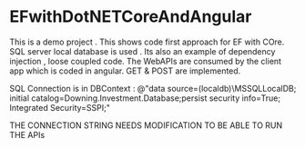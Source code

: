 # EFwithDotNETCoreAndAngular
This is a demo project . This shows code first approach for EF with COre. 
SQL server local database is used . 
Its also an example of dependency injection , loose coupled code. 
The WebAPIs are consumed by the client app which is coded in angular.
GET & POST are implemented. 

SQL Connection is in DBContext : 
@"data source=(localdb)\MSSQLLocalDB; initial catalog=Downing.Investment.Database;persist security info=True; Integrated Security=SSPI;"

THE CONNECTION STRING NEEDS MODIFICATION TO BE ABLE TO RUN THE APIs

